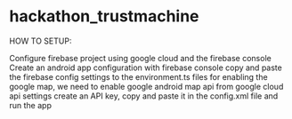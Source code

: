 ﻿# hackathon_trustmachine
HOW TO SETUP:

Configure firebase project using google cloud and the firebase console
Create an android app configuration with firebase console
copy and paste the firebase config settings to the environment.ts files
for enabling the google map, we need to enable google android map api from google cloud api settings
create an API key, copy and paste it in the config.xml file
and run the app
